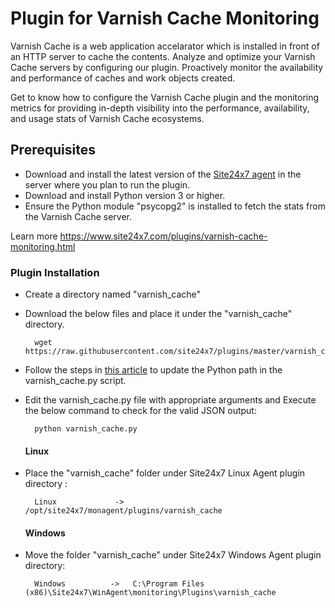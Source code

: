 Plugin for Varnish Cache Monitoring
=============================

Varnish Cache is a web application accelarator which is installed in front of an HTTP server to cache the contents. Analyze and optimize your Varnish Cache servers by configuring our plugin. Proactively monitor the availability and performance of caches and work objects created.

Get to know how to configure the Varnish Cache plugin and the monitoring metrics for providing in-depth visibility into the performance, availability, and usage stats of Varnish Cache ecosystems.

## Prerequisites

- Download and install the latest version of the [Site24x7 agent](https://www.site24x7.com/app/client#/admin/inventory/add-monitor) in the server where you plan to run the plugin.
- Download and install Python version 3 or higher.
- Ensure the Python module "psycopg2" is installed to fetch the stats from the Varnish Cache server.
 

Learn more https://www.site24x7.com/plugins/varnish-cache-monitoring.html

### Plugin Installation  

- Create a directory named "varnish_cache"

- Download the below files and place it under the "varnish_cache" directory.

		wget https://raw.githubusercontent.com/site24x7/plugins/master/varnish_cache/varnish_cache.py

- Follow the steps in [this article](https://support.site24x7.com/portal/en/kb/articles/updating-python-path-in-a-plugin-script-for-linux-servers) to update the Python path in the varnish_cache.py script.

- Edit the varnish_cache.py file with appropriate arguments and Execute the below command to check for the valid JSON output:

		python varnish_cache.py
  #### Linux

- Place the "varnish_cache" folder under Site24x7 Linux Agent plugin directory : 

		Linux             ->   /opt/site24x7/monagent/plugins/varnish_cache

  #### Windows 

- Move the folder "varnish_cache" under Site24x7 Windows Agent plugin directory: 

		Windows          ->   C:\Program Files (x86)\Site24x7\WinAgent\monitoring\Plugins\varnish_cache

